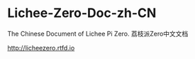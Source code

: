 # Lichee-Zero-Doc-zh-CN
The Chinese Document of Lichee Pi Zero. 荔枝派Zero中文文档



http://licheezero.rtfd.io
